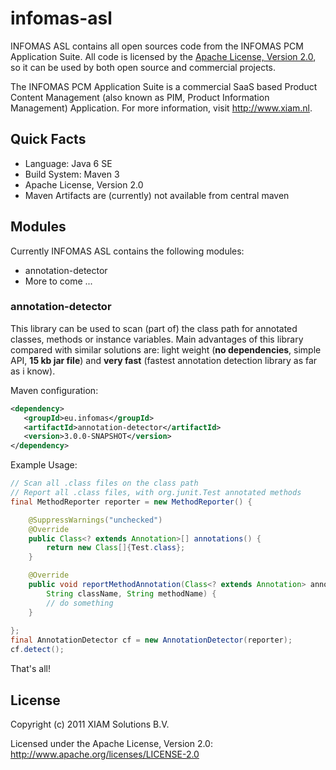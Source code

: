 # infomas-asl

INFOMAS ASL contains all open sources code from the INFOMAS PCM Application Suite. All code is licensed by the [Apache License, Version 2.0](http://www.apache.org/licenses/LICENSE-2.0), so it can be used by both open source and commercial projects.

The INFOMAS PCM Application Suite is a commercial SaaS based Product Content Management (also known as PIM, Product Information Management) Application. For more information, visit http://www.xiam.nl.

## Quick Facts
+ Language: Java 6 SE
+ Build System: Maven 3
+ Apache License, Version 2.0
+ Maven Artifacts are (currently) not available from central maven

## Modules
Currently INFOMAS ASL contains the following modules:
+ annotation-detector
+ More to come ...

### annotation-detector
This library can be used to scan (part of) the class path for annotated classes, methods or instance variables.
Main advantages of this library compared with similar solutions are: light weight (**no dependencies**, simple API, **15 kb jar file**) and **very fast** (fastest annotation detection library as far as i know).

Maven configuration:
``` xml
<dependency>
   <groupId>eu.infomas</groupId>
   <artifactId>annotation-detector</artifactId>
   <version>3.0.0-SNAPSHOT</version>
</dependency>
```

Example Usage:

``` java
// Scan all .class files on the class path
// Report all .class files, with org.junit.Test annotated methods
final MethodReporter reporter = new MethodReporter() {

    @SuppressWarnings("unchecked")
    @Override
    public Class<? extends Annotation>[] annotations() {
        return new Class[]{Test.class};
    }

    @Override
    public void reportMethodAnnotation(Class<? extends Annotation> annotation,
        String className, String methodName) {
        // do something
    }
    
};
final AnnotationDetector cf = new AnnotationDetector(reporter);
cf.detect();
```

That's all!

## License

Copyright (c) 2011 XIAM Solutions B.V.

Licensed under the Apache License, Version 2.0: http://www.apache.org/licenses/LICENSE-2.0
